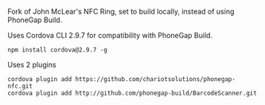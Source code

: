 Fork of John McLear's NFC Ring, set to build locally, instead of using PhoneGap Build.

Uses Cordova CLI 2.9.7 for compatibility with PhoneGap Build.

    npm install cordova@2.9.7 -g
    
Uses 2 plugins

    cordova plugin add https://github.com/chariotsolutions/phonegap-nfc.git
    cordova plugin add http://github.com/phonegap-build/BarcodeScanner.git
    
